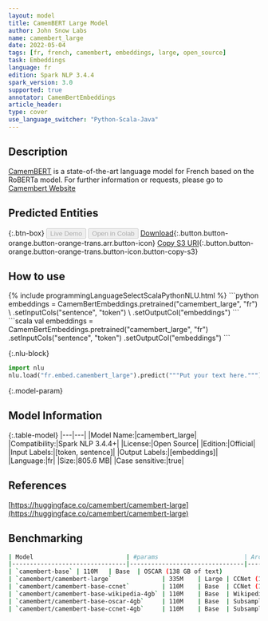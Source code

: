 ```yaml
---
layout: model
title: CamemBERT Large Model
author: John Snow Labs
name: camembert_large
date: 2022-05-04
tags: [fr, french, camembert, embeddings, large, open_source]
task: Embeddings
language: fr
edition: Spark NLP 3.4.4
spark_version: 3.0
supported: true
annotator: CamemBertEmbeddings
article_header:
type: cover
use_language_switcher: "Python-Scala-Java"
---
```


## Description

[CamemBERT](https://arxiv.org/abs/1911.03894) is a state-of-the-art language model for French based on the RoBERTa model.
For further information or requests, please go to [Camembert Website](https://camembert-model.fr/)

## Predicted Entities



{:.btn-box}
<button class="button button-orange" disabled>Live Demo</button>
<button class="button button-orange" disabled>Open in Colab</button>
[Download](https://s3.amazonaws.com/auxdata.johnsnowlabs.com/public/models/camembert_large_fr_3.4.4_3.0_1651673112923.zip){:.button.button-orange.button-orange-trans.arr.button-icon}
[Copy S3 URI](s3://auxdata.johnsnowlabs.com/public/models/camembert_large_fr_3.4.4_3.0_1651673112923.zip){:.button.button-orange.button-orange-trans.button-icon.button-copy-s3}

## How to use



<div class="tabs-box" markdown="1">
{% include programmingLanguageSelectScalaPythonNLU.html %}
```python
embeddings = CamemBertEmbeddings.pretrained("camembert_large", "fr") \
.setInputCols("sentence", "token") \
.setOutputCol("embeddings")
```
```scala
val embeddings = CamemBertEmbeddings.pretrained("camembert_large", "fr")
.setInputCols("sentence", "token")
.setOutputCol("embeddings")
```


{:.nlu-block}
```python
import nlu
nlu.load("fr.embed.camembert_large").predict("""Put your text here.""")
```

</div>

{:.model-param}
## Model Information

{:.table-model}
|---|---|
|Model Name:|camembert_large|
|Compatibility:|Spark NLP 3.4.4+|
|License:|Open Source|
|Edition:|Official|
|Input Labels:|[token, sentence]|
|Output Labels:|[embeddings]|
|Language:|fr|
|Size:|805.6 MB|
|Case sensitive:|true|

## References

[https://huggingface.co/camembert/camembert-large](https://huggingface.co/camembert/camembert-large)

## Benchmarking

```bash
| Model                          | #params                        | Arch. | Training data                     |
|--------------------------------|--------------------------------|-------|-----------------------------------|
| `camembert-base` | 110M   | Base  | OSCAR (138 GB of text)            |
| `camembert/camembert-large`              | 335M    | Large | CCNet (135 GB of text)            |
| `camembert/camembert-base-ccnet`         | 110M    | Base  | CCNet (135 GB of text)            |
| `camembert/camembert-base-wikipedia-4gb` | 110M    | Base  | Wikipedia (4 GB of text)          |
| `camembert/camembert-base-oscar-4gb`     | 110M    | Base  | Subsample of OSCAR (4 GB of text) |
| `camembert/camembert-base-ccnet-4gb`     | 110M    | Base  | Subsample of CCNet (4 GB of text) |
```